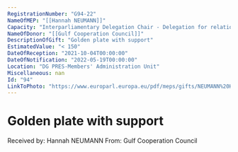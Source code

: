 ```yaml
---
RegistrationNumber: "G94-22"
NameOfMEP: "[[Hannah NEUMANN]]"
Capacity: "Interparliamentary Delegation Chair - Delegation for relations with the Arab Peninsula"
NameOfDonor: "[[Gulf Cooperation Council]]"
DescriptionOfGift: "Golden plate with support"
EstimatedValue: "< 150"
DateOfReception: "2021-10-04T00:00:00"
DateOfNotification: "2022-05-19T00:00:00"
Location: "DG PRES-Members' Administration Unit"
Miscellaneous: nan
Id: "94"
LinkToPhoto: "https://www.europarl.europa.eu/pdf/meps/gifts/NEUMANN%20Hannah_G94-22.jpg#"
---
```


# Golden plate with support

Received by: Hannah NEUMANN
From: Gulf Cooperation Council
